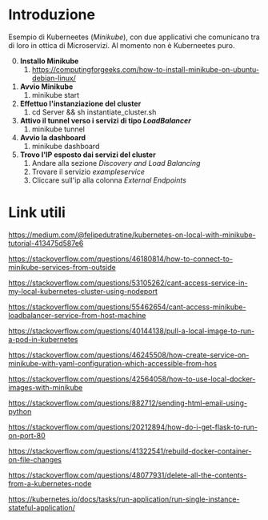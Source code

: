 # Introduzione

Esempio di Kuberneetes (*Minikube*), con due applicativi che comunicano tra di loro in ottica di Microservizi. Al momento non è Kuberneetes puro.

0. **Installo Minikube**
   1. https://computingforgeeks.com/how-to-install-minikube-on-ubuntu-debian-linux/
1. **Avvio Minikube** 
   1. minikube start
2. **Effettuo l'instanziazione del cluster**
   1. cd Server && sh instantiate_cluster.sh
3. **Attivo il tunnel verso i servizi di tipo *LoadBalancer***
   1. minikube tunnel
4. **Avvio la dashboard**
   1. minikube dashboard
5. **Trovo l'IP esposto dai servizi del cluster**
   1. Andare alla sezione *Discovery and Load Balancing*
   2. Trovare il servizio *exampleservice*
   3. Cliccare sull'ip alla colonna *External Endpoints*

# Link utili

https://medium.com/@felipedutratine/kubernetes-on-local-with-minikube-tutorial-413475d587e6

https://stackoverflow.com/questions/46180814/how-to-connect-to-minikube-services-from-outside

https://stackoverflow.com/questions/53105262/cant-access-service-in-my-local-kubernetes-cluster-using-nodeport

https://stackoverflow.com/questions/55462654/cant-access-minikube-loadbalancer-service-from-host-machine

https://stackoverflow.com/questions/40144138/pull-a-local-image-to-run-a-pod-in-kubernetes

https://stackoverflow.com/questions/46245508/how-create-service-on-minikube-with-yaml-configuration-which-accessible-from-hos

https://stackoverflow.com/questions/42564058/how-to-use-local-docker-images-with-minikube

https://stackoverflow.com/questions/882712/sending-html-email-using-python

https://stackoverflow.com/questions/20212894/how-do-i-get-flask-to-run-on-port-80

https://stackoverflow.com/questions/41322541/rebuild-docker-container-on-file-changes

https://stackoverflow.com/questions/48077931/delete-all-the-contents-from-a-kubernetes-node

https://kubernetes.io/docs/tasks/run-application/run-single-instance-stateful-application/